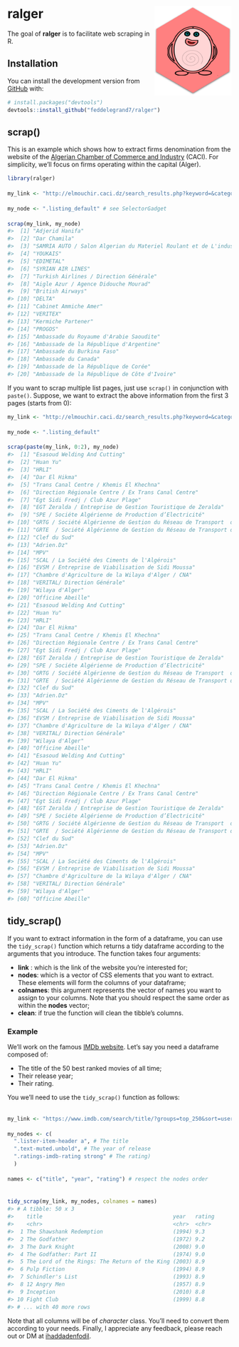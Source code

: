 
<!-- README.md is generated from README.Rmd. Please edit that file -->

# ralger <a><img src='man/figures/hex.png' align="right" height="200" /></a>

<!-- badges: start -->

<!-- badges: end -->

The goal of **ralger** is to facilitate web scraping in R.

## Installation

You can install the development version from
[GitHub](https://github.com/) with:

``` r
# install.packages("devtools")
devtools::install_github("feddelegrand7/ralger")
```

## scrap()

This is an example which shows how to extract firms denomination from
the website of the [Algerian Chamber of Commerce and
Industry](http://elmouchir.caci.dz) (CACI). For simplicity, we’ll focus
on firms operating within the capital (Alger).

``` r
library(ralger)

my_link <- "http://elmouchir.caci.dz/search_results.php?keyword=&category=&location=Alger&submit=Trouver"

my_node <- ".listing_default" # see SelectorGadget

scrap(my_link, my_node)
#>  [1] "Adjerid Hanifa"                                                               
#>  [2] "Dar Chamila"                                                                  
#>  [3] "SAMRIA AUTO / Salon Algerian du Materiel Roulant et de L'industrie Automobile"
#>  [4] "YOUKAIS"                                                                      
#>  [5] "EDIMETAL"                                                                     
#>  [6] "SYRIAN AIR LINES"                                                             
#>  [7] "Turkish Airlines / Direction Générale"                                        
#>  [8] "Aigle Azur / Agence Didouche Mourad"                                          
#>  [9] "British Airways"                                                              
#> [10] "DELTA"                                                                        
#> [11] "Cabinet Ammiche Amer"                                                         
#> [12] "VERITEX"                                                                      
#> [13] "Kermiche Partener"                                                            
#> [14] "PROGOS"                                                                       
#> [15] "Ambassade du Royaume d'Arabie Saoudite"                                       
#> [16] "Ambassade de la République d'Argentine"                                       
#> [17] "Ambassade du Burkina Faso"                                                    
#> [18] "Ambassade du Canada"                                                          
#> [19] "Ambassade de la République de Corée"                                          
#> [20] "Ambassade de la République de Côte d'Ivoire"
```

If you want to scrap multiple list pages, just use `scrap()` in
conjunction with `paste()`. Suppose, we want to extract the above
information from the first 3 pages (starts from 0):

``` r
my_link <- "http://elmouchir.caci.dz/search_results.php?keyword=&category=&location=Alger&submit=Trouver&page=" 

my_node <- ".listing_default"

scrap(paste(my_link, 0:2), my_node)
#>  [1] "Esasoud Welding And Cutting"                                                
#>  [2] "Huan Yu"                                                                    
#>  [3] "HRLI"                                                                       
#>  [4] "Dar El Hikma"                                                               
#>  [5] "Trans Canal Centre / Khemis El Khechna"                                     
#>  [6] "Direction Régionale Centre / Ex Trans Canal Centre"                         
#>  [7] "Egt Sidi Fredj / Club Azur Plage"                                           
#>  [8] "EGT Zeralda / Entreprise de Gestion Touristique de Zeralda"                 
#>  [9] "SPE / Sociéte Algérienne de Production d’Electricité"                       
#> [10] "GRTG / Société Algérienne de Gestion du Réseau de Transport  de Gaz"        
#> [11] "GRTE  / Société Algérienne de Gestion du Réseau de Transport de Electricité"
#> [12] "Clef du Sud"                                                                
#> [13] "Adrien.Dz"                                                                  
#> [14] "MPV"                                                                        
#> [15] "SCAL / La Société des Ciments de l'Algérois"                                
#> [16] "EVSM / Entreprise de Viabilisation de Sidi Moussa"                          
#> [17] "Chambre d'Agriculture de la Wilaya d'Alger / CNA"                           
#> [18] "VERITAL/ Direction Générale"                                                
#> [19] "Wilaya d'Alger"                                                             
#> [20] "Officine Abeille"                                                           
#> [21] "Esasoud Welding And Cutting"                                                
#> [22] "Huan Yu"                                                                    
#> [23] "HRLI"                                                                       
#> [24] "Dar El Hikma"                                                               
#> [25] "Trans Canal Centre / Khemis El Khechna"                                     
#> [26] "Direction Régionale Centre / Ex Trans Canal Centre"                         
#> [27] "Egt Sidi Fredj / Club Azur Plage"                                           
#> [28] "EGT Zeralda / Entreprise de Gestion Touristique de Zeralda"                 
#> [29] "SPE / Sociéte Algérienne de Production d’Electricité"                       
#> [30] "GRTG / Société Algérienne de Gestion du Réseau de Transport  de Gaz"        
#> [31] "GRTE  / Société Algérienne de Gestion du Réseau de Transport de Electricité"
#> [32] "Clef du Sud"                                                                
#> [33] "Adrien.Dz"                                                                  
#> [34] "MPV"                                                                        
#> [35] "SCAL / La Société des Ciments de l'Algérois"                                
#> [36] "EVSM / Entreprise de Viabilisation de Sidi Moussa"                          
#> [37] "Chambre d'Agriculture de la Wilaya d'Alger / CNA"                           
#> [38] "VERITAL/ Direction Générale"                                                
#> [39] "Wilaya d'Alger"                                                             
#> [40] "Officine Abeille"                                                           
#> [41] "Esasoud Welding And Cutting"                                                
#> [42] "Huan Yu"                                                                    
#> [43] "HRLI"                                                                       
#> [44] "Dar El Hikma"                                                               
#> [45] "Trans Canal Centre / Khemis El Khechna"                                     
#> [46] "Direction Régionale Centre / Ex Trans Canal Centre"                         
#> [47] "Egt Sidi Fredj / Club Azur Plage"                                           
#> [48] "EGT Zeralda / Entreprise de Gestion Touristique de Zeralda"                 
#> [49] "SPE / Sociéte Algérienne de Production d’Electricité"                       
#> [50] "GRTG / Société Algérienne de Gestion du Réseau de Transport  de Gaz"        
#> [51] "GRTE  / Société Algérienne de Gestion du Réseau de Transport de Electricité"
#> [52] "Clef du Sud"                                                                
#> [53] "Adrien.Dz"                                                                  
#> [54] "MPV"                                                                        
#> [55] "SCAL / La Société des Ciments de l'Algérois"                                
#> [56] "EVSM / Entreprise de Viabilisation de Sidi Moussa"                          
#> [57] "Chambre d'Agriculture de la Wilaya d'Alger / CNA"                           
#> [58] "VERITAL/ Direction Générale"                                                
#> [59] "Wilaya d'Alger"                                                             
#> [60] "Officine Abeille"
```

## tidy\_scrap()

If you want to extract information in the form of a dataframe, you can
use the `tidy_scrap()` function which returns a tidy dataframe according
to the arguments that you introduce. The function takes four arguments:

  - **link** : which is the link of the website you’re interested for;
  - **nodes**: which is a vector of CSS elements that you want to
    extract. These elements will form the columns of your dataframe;
  - **colnames**: this argument represents the vector of names you want
    to assign to your columns. Note that you should respect the same
    order as within the **nodes** vector;
  - **clean**: if true the function will clean the tibble’s columns.

### Example

We’ll work on the famous [IMDb website](https://www.imdb.com/). Let’s
say you need a dataframe composed of:

  - The title of the 50 best ranked movies of all time;
  - Their release year;
  - Their rating.

You we’ll need to use the `tidy_scrap()` function as follows:

``` r

my_link <- "https://www.imdb.com/search/title/?groups=top_250&sort=user_rating"

my_nodes <- c(
  ".lister-item-header a", # The title 
  ".text-muted.unbold", # The year of release 
  ".ratings-imdb-rating strong" # The rating)
  )

names <- c("title", "year", "rating") # respect the nodes order


tidy_scrap(my_link, my_nodes, colnames = names)
#> # A tibble: 50 x 3
#>    title                                         year   rating
#>    <chr>                                         <chr>  <chr> 
#>  1 The Shawshank Redemption                      (1994) 9.3   
#>  2 The Godfather                                 (1972) 9.2   
#>  3 The Dark Knight                               (2008) 9.0   
#>  4 The Godfather: Part II                        (1974) 9.0   
#>  5 The Lord of the Rings: The Return of the King (2003) 8.9   
#>  6 Pulp Fiction                                  (1994) 8.9   
#>  7 Schindler's List                              (1993) 8.9   
#>  8 12 Angry Men                                  (1957) 8.9   
#>  9 Inception                                     (2010) 8.8   
#> 10 Fight Club                                    (1999) 8.8   
#> # ... with 40 more rows
```

Note that all columns will be of *character* class. You’ll need to
convert them according to your needs. Finally, I appreciate any
feedback, please reach out or DM at
[ihaddadenfodil](https://twitter.com/moh_fodil).

